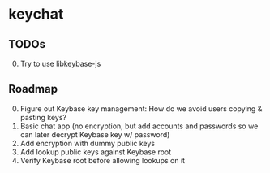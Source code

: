 # keychat

## TODOs

 0. Try to use libkeybase-js

## Roadmap

 0. Figure out Keybase key management: How do we avoid users copying & pasting keys?
 1. Basic chat app (no encryption, but add accounts and passwords so we can later decrypt Keybase key w/ password)
 2. Add encryption with dummy public keys
 3. Add lookup public keys against Keybase root
 4. Verify Keybase root before allowing lookups on it
